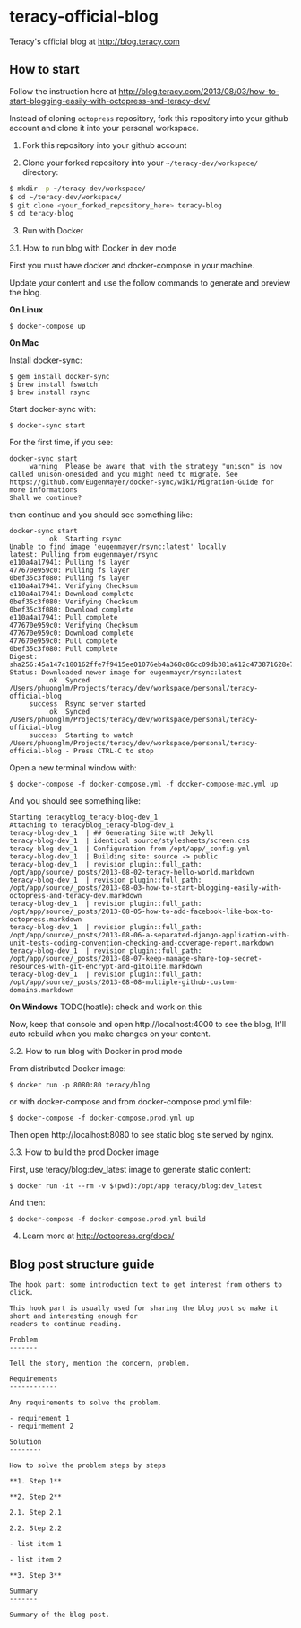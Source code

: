teracy-official-blog
====================

Teracy's official blog at http://blog.teracy.com


How to start
------------

Follow the instruction here at
http://blog.teracy.com/2013/08/03/how-to-start-blogging-easily-with-octopress-and-teracy-dev/

Instead of cloning `octopress` repository, fork this repository into your github account and
clone it into your personal workspace.

1. Fork this repository into your github account

2. Clone your forked repository into your `~/teracy-dev/workspace/` directory:

``` bash
$ mkdir -p ~/teracy-dev/workspace/
$ cd ~/teracy-dev/workspace/
$ git clone <your_forked_repository_here> teracy-blog
$ cd teracy-blog
```

3. Run with Docker

3.1. How to run blog with Docker in dev mode

First you must have docker and docker-compose in your machine.

Update your content and use the follow commands to generate and preview the blog.

**On Linux**

```
$ docker-compose up
```

**On Mac**

Install docker-sync:

```
$ gem install docker-sync
$ brew install fswatch
$ brew install rsync
```

Start docker-sync with:

```
$ docker-sync start
```

For the first time, if you see:

```
docker-sync start
     warning  Please be aware that with the strategy "unison" is now called unison-onesided and you might need to migrate. See https://github.com/EugenMayer/docker-sync/wiki/Migration-Guide for more informations
Shall we continue?
```

then continue and you should see something like:

```
docker-sync start
          ok  Starting rsync
Unable to find image 'eugenmayer/rsync:latest' locally
latest: Pulling from eugenmayer/rsync
e110a4a17941: Pulling fs layer
477670e959c0: Pulling fs layer
0bef35c3f080: Pulling fs layer
e110a4a17941: Verifying Checksum
e110a4a17941: Download complete
0bef35c3f080: Verifying Checksum
0bef35c3f080: Download complete
e110a4a17941: Pull complete
477670e959c0: Verifying Checksum
477670e959c0: Download complete
477670e959c0: Pull complete
0bef35c3f080: Pull complete
Digest: sha256:45a147c180162ffe7f9415ee01076eb4a368c86cc09db381a612c473871628e7
Status: Downloaded newer image for eugenmayer/rsync:latest
          ok  Synced /Users/phuonglm/Projects/teracy/dev/workspace/personal/teracy-official-blog
     success  Rsync server started
          ok  Synced /Users/phuonglm/Projects/teracy/dev/workspace/personal/teracy-official-blog
     success  Starting to watch /Users/phuonglm/Projects/teracy/dev/workspace/personal/teracy-official-blog - Press CTRL-C to stop
```


Open a new terminal window with:

```
$ docker-compose -f docker-compose.yml -f docker-compose-mac.yml up
```

And you should see something like:

```
Starting teracyblog_teracy-blog-dev_1
Attaching to teracyblog_teracy-blog-dev_1
teracy-blog-dev_1  | ## Generating Site with Jekyll
teracy-blog-dev_1  | identical source/stylesheets/screen.css 
teracy-blog-dev_1  | Configuration from /opt/app/_config.yml
teracy-blog-dev_1  | Building site: source -> public
teracy-blog-dev_1  | revision plugin::full_path: /opt/app/source/_posts/2013-08-02-teracy-hello-world.markdown
teracy-blog-dev_1  | revision plugin::full_path: /opt/app/source/_posts/2013-08-03-how-to-start-blogging-easily-with-octopress-and-teracy-dev.markdown
teracy-blog-dev_1  | revision plugin::full_path: /opt/app/source/_posts/2013-08-05-how-to-add-facebook-like-box-to-octopress.markdown
teracy-blog-dev_1  | revision plugin::full_path: /opt/app/source/_posts/2013-08-06-a-separated-django-application-with-unit-tests-coding-convention-checking-and-coverage-report.markdown
teracy-blog-dev_1  | revision plugin::full_path: /opt/app/source/_posts/2013-08-07-keep-manage-share-top-secret-resources-with-git-encrypt-and-gitolite.markdown
teracy-blog-dev_1  | revision plugin::full_path: /opt/app/source/_posts/2013-08-08-multiple-github-custom-domains.markdown
```

**On Windows**
TODO(hoatle): check and work on this


Now, keep that console and open http://localhost:4000 to see the blog, It'll auto rebuild when you 
make changes on your content.

3.2. How to run blog with Docker in prod mode

From distributed Docker image:

```
$ docker run -p 8080:80 teracy/blog
```

or with docker-compose and from docker-compose.prod.yml file:

```
$ docker-compose -f docker-compose.prod.yml up
```

Then open http://localhost:8080 to see static blog site served by nginx.

3.3. How to build the prod Docker image

First, use teracy/blog:dev_latest image to generate static content:

```
$ docker run -it --rm -v $(pwd):/opt/app teracy/blog:dev_latest
```

And then:

```
$ docker-compose -f docker-compose.prod.yml build
```


4. Learn more at http://octopress.org/docs/

Blog post structure guide
-------------------------

```
The hook part: some introduction text to get interest from others to click.

This hook part is usually used for sharing the blog post so make it short and interesting enough for
readers to continue reading.

Problem
-------

Tell the story, mention the concern, problem.

Requirements
------------

Any requirements to solve the problem.

- requirement 1
- requirmement 2

Solution
--------

How to solve the problem steps by steps

**1. Step 1**

**2. Step 2**

2.1. Step 2.1

2.2. Step 2.2

- list item 1

- list item 2

**3. Step 3**

Summary
-------

Summary of the blog post.

```
